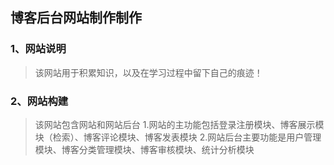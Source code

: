 ## **博客后台网站制作制作**

### 1、网站说明

> 该网站用于积累知识，以及在学习过程中留下自己的痕迹！

### 2、网站构建

>  该网站包含网站和网站后台
> 1.网站的主功能包括登录注册模块、博客展示模块（检索）、博客评论模块、博客发表模块
> 2.网站后台主要功能是用户管理模块、博客分类管理模块、博客审核模块、统计分析模块